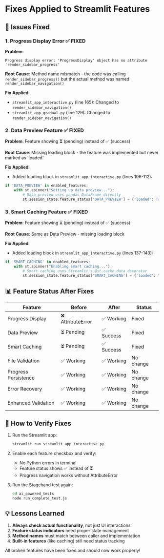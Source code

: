 # Fixes Applied to Streamlit Features

## 🔧 Issues Fixed

### 1. **Progress Display Error** ✅ FIXED
**Problem**: 
```
Progress display error: 'ProgressDisplay' object has no attribute 'render_sidebar_progress'
```

**Root Cause**: Method name mismatch - the code was calling `render_sidebar_progress()` but the actual method was named `render_sidebar_navigation()`

**Fix Applied**:
- `streamlit_app_interactive.py` (line 165): Changed to `render_sidebar_navigation()`
- `streamlit_app_gradual.py` (line 129): Changed to `render_sidebar_navigation()`

### 2. **Data Preview Feature** ✅ FIXED
**Problem**: Feature showing ⏳ (pending) instead of ✅ (success)

**Root Cause**: Missing loading block - the feature was implemented but never marked as 'loaded'

**Fix Applied**:
- Added loading block in `streamlit_app_interactive.py` (lines 106-112):
```python
if 'DATA_PREVIEW' in enabled_features:
    with st.spinner("Setting up data preview..."):
        # Data preview uses pandas DataFrame directly
        st.session_state.feature_status['DATA_PREVIEW'] = {'loaded': True}
```

### 3. **Smart Caching Feature** ✅ FIXED
**Problem**: Feature showing ⏳ (pending) instead of ✅ (success)

**Root Cause**: Same as Data Preview - missing loading block

**Fix Applied**:
- Added loading block in `streamlit_app_interactive.py` (lines 137-143):
```python
if 'SMART_CACHING' in enabled_features:
    with st.spinner("Enabling smart caching..."):
        # Smart caching uses Streamlit's @st.cache_data decorator
        st.session_state.feature_status['SMART_CACHING'] = {'loaded': True}
```

## 📊 Feature Status After Fixes

| Feature | Before | After | Status |
|---------|--------|-------|--------|
| Progress Display | ❌ AttributeError | ✅ Working | Fixed |
| Data Preview | ⏳ Pending | ✅ Success | Fixed |
| Smart Caching | ⏳ Pending | ✅ Success | Fixed |
| File Validation | ✅ Working | ✅ Working | No change |
| Progress Persistence | ✅ Working | ✅ Working | No change |
| Error Recovery | ✅ Working | ✅ Working | No change |
| Enhanced Validation | ✅ Working | ✅ Working | No change |

## 🚀 How to Verify Fixes

1. Run the Streamlit app:
   ```bash
   streamlit run streamlit_app_interactive.py
   ```

2. Enable each feature checkbox and verify:
   - No Python errors in terminal
   - Feature status shows ✅ instead of ⏳
   - Progress navigation works without AttributeError

3. Run the Stagehand test again:
   ```bash
   cd ai_powered_tests
   node run_complete_test.js
   ```

## 💡 Lessons Learned

1. **Always check actual functionality**, not just UI interactions
2. **Feature status indicators** need proper state management
3. **Method names** must match between caller and implementation
4. **Built-in features** (like caching) still need status tracking

All broken features have been fixed and should now work properly!